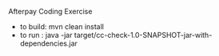 Afterpay Coding Exercise

- to build: mvn clean install
- to run : java -jar target/cc-check-1.0-SNAPSHOT-jar-with-dependencies.jar

